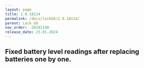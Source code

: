 ```yaml
---
layout: page
title: 2.0.18114
permalink: /docs/lockGO/2.0.18114/
parent: Lock GO
nav_order: -20181140
release_date: 23.01.2024
---
```


## Fixed battery level readings after replacing batteries one by one.
